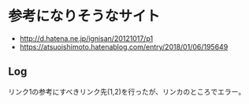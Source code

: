 # 参考になりそうなサイト
- http://d.hatena.ne.jp/ignisan/20121017/p1
- https://atsuoishimoto.hatenablog.com/entry/2018/01/06/195649
## Log
リンク1の参考にすべきリンク先(1,2)を行ったが、リンカのところでエラー。